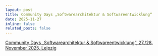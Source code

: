 ```yaml
---
layout: post
title: Community Days „Softwarearchitektur & Softwareentwicklung“
date: 2025-11-27
inline: false
related_posts: false
---
```


[Community Days „Softwarearchitektur & Softwareentwicklung“, 27./28. November 2025, Leipzig](https://summit-community.de/veranstaltung/softwarearchitektur-softwareentwicklung/)
